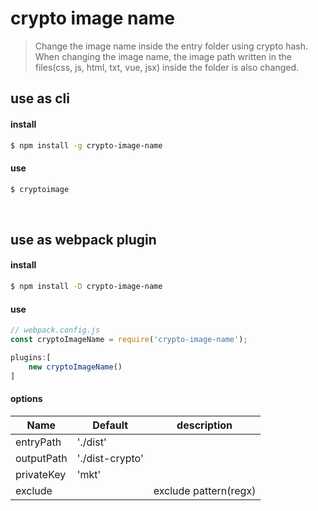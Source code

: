 # crypto image name

> Change the image name inside the entry folder using crypto hash. <br>
> When changing the image name, the image path written in the files(css, js, html, txt, vue, jsx) inside the folder is also changed.

## use as cli

#### install

``` bash
$ npm install -g crypto-image-name
```

#### use
``` bash
$ cryptoimage
```

<br>

## use as webpack plugin

#### install
``` bash
$ npm install -D crypto-image-name
```

#### use
```javascript
// webpack.config.js
const cryptoImageName = require('crypto-image-name');

plugins:[
	new cryptoImageName()
]
```

#### options

| Name |  Default | description |
| ----- | ----- | ----- |
| entryPath | './dist' | |
| outputPath | './dist-crypto' | | 
| privateKey | 'mkt' | |
| exclude |  | exclude pattern(regx) |

